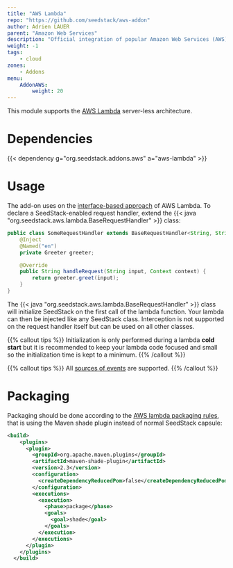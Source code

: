 ```yaml
---
title: "AWS Lambda"
repo: "https://github.com/seedstack/aws-addon"
author: Adrien LAUER
parent: "Amazon Web Services"
description: "Official integration of popular Amazon Web Services (AWS) products."
weight: -1
tags:
    - cloud
zones:
    - Addons
menu:
    AddonAWS:
        weight: 20
---
```


This module supports the [AWS Lambda](https://aws.amazon.com/lambda/details) server-less architecture.<!--more-->

# Dependencies
 
{{< dependency g="org.seedstack.addons.aws" a="aws-lambda" >}}

# Usage

The add-on uses on the [interface-based approach](http://docs.aws.amazon.com/lambda/latest/dg/java-handler-using-predefined-interfaces.html) 
of AWS Lambda. To declare a SeedStack-enabled request handler, extend the {{< java "org.seedstack.aws.lambda.BaseRequestHandler" >}} 
class:

```java
public class SomeRequestHandler extends BaseRequestHandler<String, String> {
    @Inject
    @Named("en")
    private Greeter greeter;

    @Override
    public String handleRequest(String input, Context context) {
        return greeter.greet(input);
    }
}
```

The {{< java "org.seedstack.aws.lambda.BaseRequestHandler" >}} class will initialize SeedStack on the first call of the
lambda function. Your lambda can then be injected like any SeedStack class. Interception is not supported on the request
handler itself but can be used on all other classes.

{{% callout tips %}}
Initialization is only performed during a lambda **cold start** but it is recommended to keep your lambda code focused and 
small so the initialization time is kept to a minimum.
{{% /callout %}}

{{% callout tips %}}
All [sources of events](http://docs.aws.amazon.com/lambda/latest/dg/invoking-lambda-function.html) are supported.
{{% /callout %}}
 
# Packaging

Packaging should be done according to the [AWS lambda packaging rules](http://docs.aws.amazon.com/lambda/latest/dg/lambda-java-how-to-create-deployment-package.html),
that is using the Maven shade plugin instead of normal SeedStack capsule:

```xml
<build>
    <plugins>
      <plugin>
        <groupId>org.apache.maven.plugins</groupId>
        <artifactId>maven-shade-plugin</artifactId>
        <version>2.3</version>
        <configuration>
          <createDependencyReducedPom>false</createDependencyReducedPom>
        </configuration>
        <executions>
          <execution>
            <phase>package</phase>
            <goals>
              <goal>shade</goal>
            </goals>
          </execution>
        </executions>
      </plugin>
    </plugins>
  </build>  
```
